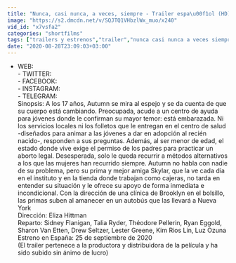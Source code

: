 ```yaml
---
title: "Nunca, casi nunca, a veces, siempre - Trailer espa\u00f1ol (HD)"
image: "https://s2.dmcdn.net/v/SQJTQ1VHbzlWx_muo/x240"
vid_id: "x7vsfa2"
categories: "shortfilms"
tags: ["trailers y estrenos","trailer","nunca casi nunca a veces siempre"]
date: "2020-08-28T23:09:03+03:00"
---
```

- WEB:    <br>- TWITTER:    <br>- FACEBOOK:    <br>- INSTAGRAM:    <br>- TELEGRAM:   <br>Sinopsis:  A los 17 años, Autumn se mira al espejo y se da cuenta de que su cuerpo está cambiando. Preocupada, acude a un centro de ayuda para jóvenes donde le confirman su mayor temor: está embarazada. Ni los servicios locales ni los folletos que le entregan en el centro de salud -diseñados para animar a las jóvenes a dar en adopción al recién nacido-, responden a sus preguntas. Además, al ser menor de edad, el estado donde vive exige el permiso de los padres para practicar un aborto legal. Desesperada, solo le queda recurrir a métodos alternativos a los que las mujeres han recurrido siempre. Autumn no habla con nadie de su problema, pero su prima y mejor amiga Skylar, que la ve cada día en el instituto y en la tienda donde trabajan como cajeras, no tarda en entender su situación y le ofrece su apoyo de forma inmediata e incondicional. Con la dirección de una clínica de Brooklyn en el bolsillo, las primas suben al amanecer en un autobús que las llevará a Nueva York  <br>Dirección: Eliza Hittman  <br>Reparto: Sidney Flanigan, Talia Ryder, Théodore Pellerin, Ryan Eggold, Sharon Van Etten, Drew Seltzer, Lester Greene, Kim Rios Lin, Luz Ozuna  <br>Estreno en España: 25 de septiembre de 2020  <br>(El trailer pertenece a la productora y distribuidora de la película y ha sido subido sin ánimo de lucro)  <br>

